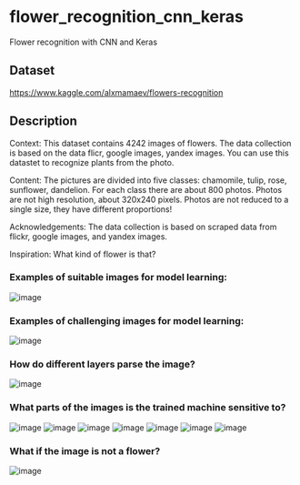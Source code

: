 # flower_recognition_cnn_keras
Flower recognition with CNN and Keras

## Dataset
https://www.kaggle.com/alxmamaev/flowers-recognition

## Description
Context:
This dataset contains 4242 images of flowers. The data collection is based on the data flicr, google images, yandex images. You can use this datastet to recognize plants from the photo.

Content:
The pictures are divided into five classes: chamomile, tulip, rose, sunflower, dandelion. For each class there are about 800 photos. Photos are not high resolution, about 320x240 pixels. Photos are not reduced to a single size, they have different proportions!

Acknowledgements:
The data collection is based on scraped data from flickr, google images, and yandex images.

Inspiration:
What kind of flower is that?

### Examples of suitable images for model learning:

![image](https://user-images.githubusercontent.com/80090999/113104645-083bba80-9216-11eb-9b57-98d4a750d9ef.png)

### Examples of challenging images for model learning:

![image](https://user-images.githubusercontent.com/80090999/113104798-2e615a80-9216-11eb-8e42-0d0e10647bab.png)

### How do different layers parse the image?

![image](https://user-images.githubusercontent.com/80090999/113105054-6a94bb00-9216-11eb-9999-c777d919b9d3.png)

### What parts of the images is the trained machine sensitive to?

![image](https://user-images.githubusercontent.com/80090999/113105322-b6476480-9216-11eb-9182-ba7542b04364.png)
![image](https://user-images.githubusercontent.com/80090999/113105402-c95a3480-9216-11eb-8ead-0bcbca379e3b.png)
![image](https://user-images.githubusercontent.com/80090999/113105438-d1b26f80-9216-11eb-9dd1-0145bd30e662.png)
![image](https://user-images.githubusercontent.com/80090999/113105501-e2fb7c00-9216-11eb-997e-2701e5c8f274.png)
![image](https://user-images.githubusercontent.com/80090999/113105542-f27ac500-9216-11eb-8ffe-051950c2020e.png)
![image](https://user-images.githubusercontent.com/80090999/113105564-f9a1d300-9216-11eb-8c6f-9e0e1ab2e6f8.png)
![image](https://user-images.githubusercontent.com/80090999/113105622-058d9500-9217-11eb-9b87-1bc369495868.png)

### What if the image is not a flower?

![image](https://user-images.githubusercontent.com/80090999/113105717-27871780-9217-11eb-8fc2-e499f95ac308.png)

